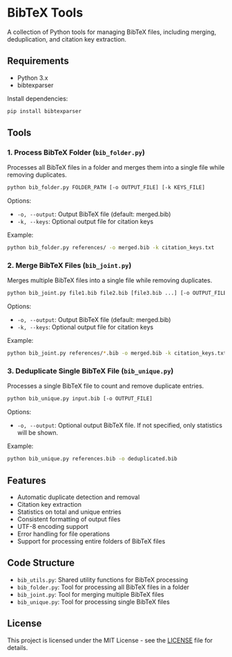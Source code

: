 # BibTeX Tools

A collection of Python tools for managing BibTeX files, including merging, deduplication, and citation key extraction.

## Requirements

- Python 3.x
- bibtexparser

Install dependencies:
```bash
pip install bibtexparser
```

## Tools

### 1. Process BibTeX Folder (`bib_folder.py`)

Processes all BibTeX files in a folder and merges them into a single file while removing duplicates.

```bash
python bib_folder.py FOLDER_PATH [-o OUTPUT_FILE] [-k KEYS_FILE]
```

Options:
- `-o, --output`: Output BibTeX file (default: merged.bib)
- `-k, --keys`: Optional output file for citation keys

Example:
```bash
python bib_folder.py references/ -o merged.bib -k citation_keys.txt
```

### 2. Merge BibTeX Files (`bib_joint.py`)

Merges multiple BibTeX files into a single file while removing duplicates.

```bash
python bib_joint.py file1.bib file2.bib [file3.bib ...] [-o OUTPUT_FILE] [-k KEYS_FILE]
```

Options:
- `-o, --output`: Output BibTeX file (default: merged.bib)
- `-k, --keys`: Optional output file for citation keys

Example:
```bash
python bib_joint.py references/*.bib -o merged.bib -k citation_keys.txt
```

### 3. Deduplicate Single BibTeX File (`bib_unique.py`)

Processes a single BibTeX file to count and remove duplicate entries.

```bash
python bib_unique.py input.bib [-o OUTPUT_FILE]
```

Options:
- `-o, --output`: Optional output BibTeX file. If not specified, only statistics will be shown.

Example:
```bash
python bib_unique.py references.bib -o deduplicated.bib
```

## Features

- Automatic duplicate detection and removal
- Citation key extraction
- Statistics on total and unique entries
- Consistent formatting of output files
- UTF-8 encoding support
- Error handling for file operations
- Support for processing entire folders of BibTeX files

## Code Structure

- `bib_utils.py`: Shared utility functions for BibTeX processing
- `bib_folder.py`: Tool for processing all BibTeX files in a folder
- `bib_joint.py`: Tool for merging multiple BibTeX files
- `bib_unique.py`: Tool for processing single BibTeX files

## License

This project is licensed under the MIT License - see the [LICENSE](LICENSE) file for details. 